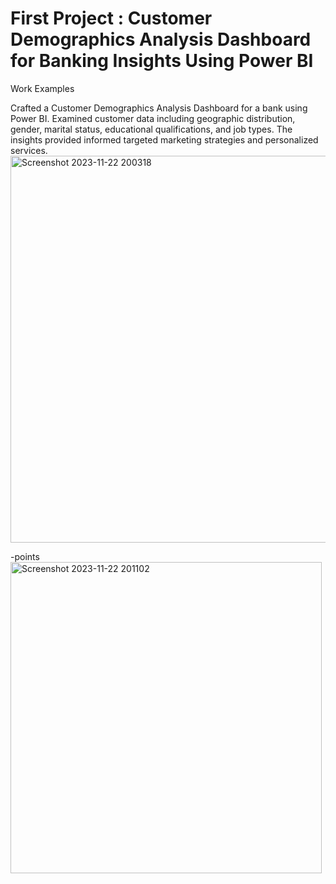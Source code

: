 # First Project : Customer Demographics Analysis Dashboard for Banking Insights Using Power BI
Work Examples

Crafted a Customer Demographics Analysis Dashboard for a bank using Power BI. Examined customer data including geographic distribution, gender, marital status, educational qualifications, and job types. The insights provided informed targeted marketing strategies and personalized services.
<img width="619" alt="Screenshot 2023-11-22 200318" src="https://github.com/Aakashsingh85/Data-Analytics-Portfolio/assets/124227750/684a1a12-96b3-42c9-bff1-c9e580eb1e67">

-points
<img width="498" alt="Screenshot 2023-11-22 201102" src="https://github.com/Aakashsingh85/Data-Analytics-Portfolio/assets/124227750/aa4d57d1-3c7f-4487-aedb-9809b182e875">
